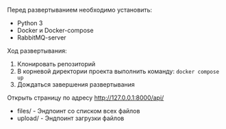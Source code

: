 Перед развертыванием необходимо установить:
- Python 3
- Docker и Docker-compose
- RabbitMQ-server

Ход развертывания:
1. Клонировать репозиторий
2. В корневой директории проекта выполнить команду: `docker compose up`
3. Дождаться завершения развертывания


Открыть страницу по адресу http://127.0.0.1:8000/api/
- files/ - Эндпоинт со списком всех файлов
- upload/ - Эндпоинт загрузки файлов
